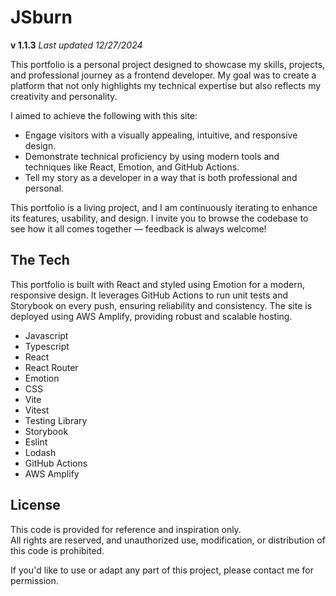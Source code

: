 # JSburn

**v 1.1.3** _Last updated 12/27/2024_

This portfolio is a personal project designed to showcase my skills, projects, and professional journey as a frontend developer. My goal was to create a platform that not only highlights my technical expertise but also reflects my creativity and personality.

I aimed to achieve the following with this site:

- Engage visitors with a visually appealing, intuitive, and responsive design.
- Demonstrate technical proficiency by using modern tools and techniques like React, Emotion, and GitHub Actions.
- Tell my story as a developer in a way that is both professional and personal.

This portfolio is a living project, and I am continuously iterating to enhance its features, usability, and design. I invite you to browse the codebase to see how it all comes together — feedback is always welcome!

## The Tech

This portfolio is built with React and styled using Emotion for a modern, responsive design. It leverages GitHub Actions to run unit tests and Storybook on every push, ensuring reliability and consistency. The site is deployed using AWS Amplify, providing robust and scalable hosting.

- Javascript
- Typescript
- React
- React Router
- Emotion
- CSS
- Vite
- Vitest
- Testing Library
- Storybook
- Eslint
- Lodash
- GitHub Actions
- AWS Amplify

## License

This code is provided for reference and inspiration only.  
All rights are reserved, and unauthorized use, modification, or distribution of this code is prohibited.

If you'd like to use or adapt any part of this project, please contact me for permission.
